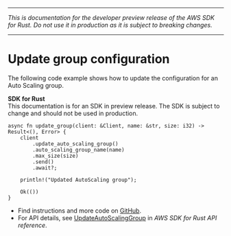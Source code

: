 --------

 *This is documentation for the developer preview release of the AWS SDK for Rust\. Do not use it in production as it is subject to breaking changes\.* 

--------

# Update group configuration<a name="auto-scaling_UpdateAutoScalingGroup_rust_topic"></a>

The following code example shows how to update the configuration for an Auto Scaling group\.

**SDK for Rust**  
This documentation is for an SDK in preview release\. The SDK is subject to change and should not be used in production\.
  

```
async fn update_group(client: &Client, name: &str, size: i32) -> Result<(), Error> {
    client
        .update_auto_scaling_group()
        .auto_scaling_group_name(name)
        .max_size(size)
        .send()
        .await?;

    println!("Updated AutoScaling group");

    Ok(())
}
```
+  Find instructions and more code on [GitHub](https://github.com/awsdocs/aws-doc-sdk-examples/tree/main/.rust_alpha/autoscaling#code-examples)\. 
+  For API details, see [UpdateAutoScalingGroup](https://awslabs.github.io/aws-sdk-rust/) in *AWS SDK for Rust API reference*\. 